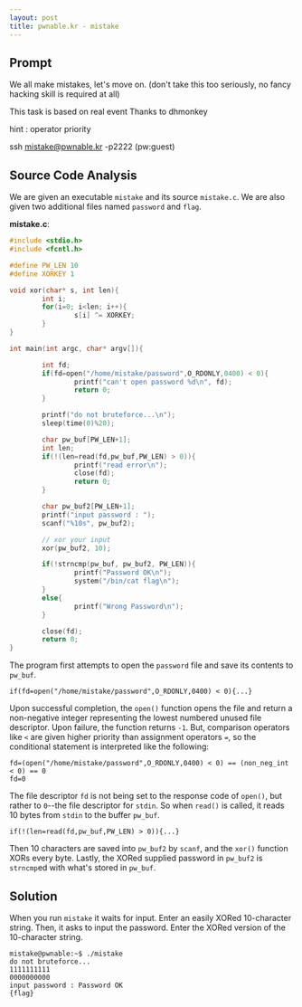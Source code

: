 ```yaml
---
layout: post
title: pwnable.kr - mistake
---
```


## Prompt
We all make mistakes, let's move on.
(don't take this too seriously, no fancy hacking skill is required at all)

This task is based on real event
Thanks to dhmonkey

hint : operator priority

ssh mistake@pwnable.kr -p2222 (pw:guest)

## Source Code Analysis
We are given an executable `mistake` and its source `mistake.c`. We are also given two additional files named `password` and `flag`.

**mistake.c**:
```c
#include <stdio.h>
#include <fcntl.h>

#define PW_LEN 10
#define XORKEY 1

void xor(char* s, int len){
        int i;
        for(i=0; i<len; i++){
                s[i] ^= XORKEY;
        }
}

int main(int argc, char* argv[]){

        int fd;
        if(fd=open("/home/mistake/password",O_RDONLY,0400) < 0){
                printf("can't open password %d\n", fd);
                return 0;
        }

        printf("do not bruteforce...\n");
        sleep(time(0)%20);

        char pw_buf[PW_LEN+1];
        int len;
        if(!(len=read(fd,pw_buf,PW_LEN) > 0)){
                printf("read error\n");
                close(fd);
                return 0;
        }

        char pw_buf2[PW_LEN+1];
        printf("input password : ");
        scanf("%10s", pw_buf2);

        // xor your input
        xor(pw_buf2, 10);

        if(!strncmp(pw_buf, pw_buf2, PW_LEN)){
                printf("Password OK\n");
                system("/bin/cat flag\n");
        }
        else{
                printf("Wrong Password\n");
        }

        close(fd);
        return 0;
}
```

The program first attempts to open the `password` file and save its contents to `pw_buf`. 
```
if(fd=open("/home/mistake/password",O_RDONLY,0400) < 0){...}
```
Upon successful completion, the `open()` function opens the file and return a non-negative integer representing the lowest numbered unused file descriptor. Upon failure, the function returns `-1`. But, comparison operators like `<` are given higher priority than assignment operators `=`, so the conditional statement is interpreted like the following:

```
fd=(open("/home/mistake/password",O_RDONLY,0400) < 0) == (non_neg_int < 0) == 0
fd=0
```

The file descriptor `fd` is not being set to the response code of `open()`, but rather to `0`--the file descriptor for `stdin`. So when `read()` is called, it reads 10 bytes from `stdin` to the buffer `pw_buf`.

```
if(!(len=read(fd,pw_buf,PW_LEN) > 0)){...}
```
Then 10 characters are saved into `pw_buf2` by `scanf`, and the `xor()` function XORs every byte. Lastly, the XORed supplied password in `pw_buf2` is `strncmp`ed with what's stored in `pw_buf`.

## Solution

When you run `mistake` it waits for input. Enter an easily XORed 10-character string. Then, it asks to input the password. Enter the XORed version of the 10-character string.
```
mistake@pwnable:~$ ./mistake
do not bruteforce...
1111111111
0000000000
input password : Password OK
{flag}
```